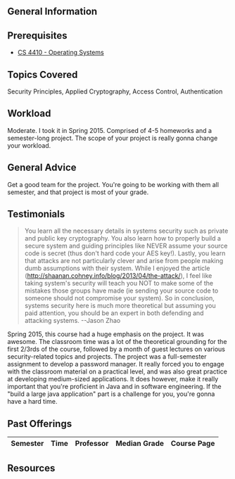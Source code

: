 ## General Information

## Prerequisites
 - [CS 4410 - Operating Systems](https://github.com/mrkev/Official-CS-Wiki/blob/master/classes/CS4410.md)

## Topics Covered
Security Principles, Applied Cryptography, Access Control, Authentication

## Workload
Moderate. I took it in Spring 2015. Comprised of 4-5 homeworks and a semester-long project. The scope of your project is really gonna change your workload.

## General Advice
Get a good team for the project. You're going to be working with them all semester, and that project is most of your grade.

## Testimonials
 > You learn all the necessary details in systems security such as private and public key cryptography. You also learn how to properly build a secure system and guiding principles like NEVER assume your source code is secret (thus don't hard code your AES key!). Lastly, you learn that attacks are not particularly clever and arise from people making dumb assumptions with their system. While I enjoyed the article (http://shaanan.cohney.info/blog/2013/04/the-attack/), I feel like taking system's security will teach you NOT to make some of the mistakes those groups have made (ie sending your source code to someone should not compromise your system). So in conclusion, systems security here is much more theoretical but assuming you paid attention, you should be an expert in both defending and attacking systems.
 > --Jason Zhao

Spring 2015, this course had a huge emphasis on the project. It was awesome. The classroom time was a lot of the theoretical grounding for the first 2/3rds of the course, followed by a month of guest lectures on various security-related topics and projects. The project was a full-semester assignment to develop a password manager. It really forced you to engage with the classroom material on a practical level, and was also great practice at developing medium-sized applications. It does however, make it really important that you're proficient in Java and in software engineering. If the "build a large java application" part is a challenge for you, you're gonna have a hard time.

## Past Offerings
| Semester | Time | Professor | Median Grade | Course Page |
| --- | --- | --- | --- | --- |

## Resources
